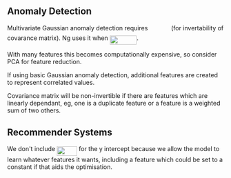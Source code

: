 ## Anomaly Detection
Multivariate Gaussian anomaly detection requires <img src="/notes/tex/079bfec7814e7f4bcbae5a5e2830bb51.svg?invert_in_darkmode&sanitize=true" align=middle width=46.21760714999999pt height=17.723762100000005pt/> (for invertability of covarance matrix). Ng uses it when <img src="/notes/tex/c744d5fe5e9dc9218fa5f27cea17f65a.svg?invert_in_darkmode&sanitize=true" align=middle width=62.656025849999985pt height=21.18721440000001pt/>.

With many features this becomes computationally expensive, so consider PCA for feature reduction.

If using basic Gaussian anomaly detection, additional features are created to represent correlated values.

Covariance matrix will be non-invertible if there are features which are linearly dependant, eg, one is a duplicate feature or a feature is a weighted sum of two others.

## Recommender Systems

We don't include <img src="/notes/tex/08da0eff87a450c1af2ef3a27bf4243e.svg?invert_in_darkmode&sanitize=true" align=middle width=46.90628744999999pt height=21.18721440000001pt/> for the y intercept because we allow the model to learn whatever features it wants, including a feature which could be set to a constant if that aids the optimisation.
